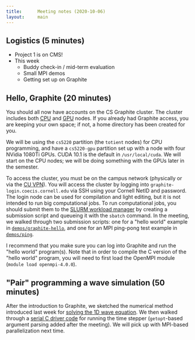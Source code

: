 ```yaml
---
title:      Meeting notes (2020-10-06)
layout:     main
---
```


## Logistics (5 minutes)

- Project 1 is on CMS!
- This week
  - Buddy check-in / mid-term evaluation
  - Small MPI demos
  - Getting set up on Graphite

## Hello, Graphite (20 minutes)

You should all now have accounts on the CS Graphite cluster.
The cluster includes both 
[CPU](https://it.coecis.cornell.edu/researchit/graphitegpu/graphitecpu/) and
[GPU](https://it.coecis.cornell.edu/researchit/graphitegpu/) nodes.
If you already had Graphite access, you are keeping your own space;
if not, a home directory has been created for you.

We will be using the `cs5220` partition (the `totient` nodes) for CPU
programming, and have a `cs5220-gpu` partition set up with a node with
four NVidia 1080Ti GPUs.  CUDA 10.1 is the default in `/usr/local/cuda`.
We will start on the CPU nodes; we will be doing something with the
GPUs later in the semester.

To access the cluster, you must be on the campus network (physically
or via the [CU VPN](https://it.cornell.edu/cuvpn)).  You will access
the cluster by logging into `graphite-login.coecis.cornell.edu` via
SSH using your Cornell NetID and password.  The login node can be used
for compilation and light editing, but it is not intended to run big
computational jobs.  To run computational jobs, you should submit them
to the [SLURM workload
manager](https://slurm.schedmd.com/tutorials.html) by creating a
submission script and queueing it with the `sbatch` command.  In the
meeting, we walked through two submission scripts: one for a "hello
world" example in
[`demos/graphite-hello`](https://github.com/cs5220-f20/demos/tree/master/graphite-hello),
and one for an MPI ping-pong test example in
[`demos/ping`](https://github.com/cs5220-f20/demos/tree/master/ping).

I recommend that you make sure you can log into Graphite and run the
"hello world" program(s).  Note that in order to compile 
the C version of the "hello world" program, you will need to first
load the OpenMPI module (`module load openmpi-4.0.0`).

## "Pair" programming a wave simulation (50 minutes)

After the introduction to Graphite, we sketched the numerical method
introduced last week 
for [solving the 1D wave equation](finite_diff_1D_wave.pdf).
We then walked through a [serial C driver code](https://github.com/cs5220-f20/demos/blob/master/wave/c_getopt/wave_demo.c)
for running the time stepper (`getopt`-based argument parsing added
after the meeting).  We will pick up with MPI-based parallelization
next time.
